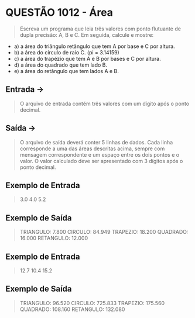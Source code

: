# QUESTÃO 1012 - Área

> Escreva um programa que leia três valores com ponto flutuante de dupla precisão: A, B e C. Em seguida, calcule e mostre:
- a) a área do triângulo retângulo que tem A por base e C por altura.
- b) a área do círculo de raio C. (pi = 3.14159)
- c) a área do trapézio que tem A e B por bases e C por altura.
- d) a área do quadrado que tem lado B.
- e) a área do retângulo que tem lados A e B.

## Entrada ->
> O arquivo de entrada contém três valores com um dígito após o ponto decimal.

## Saída ->
> O arquivo de saída deverá conter 5 linhas de dados. Cada linha corresponde a uma das áreas descritas acima, sempre com mensagem correspondente e um espaço entre os dois pontos e o valor. O valor calculado deve ser apresentado com 3 dígitos após o ponto decimal.

## Exemplo de Entrada
> 3.0 4.0 5.2

## Exemplo de Saída
> TRIANGULO: 7.800
> CIRCULO: 84.949
> TRAPEZIO: 18.200
> QUADRADO: 16.000
> RETANGULO: 12.000

## Exemplo de Entrada
> 12.7 10.4 15.2

## Exemplo de Saída
> TRIANGULO: 96.520
> CIRCULO: 725.833
> TRAPEZIO: 175.560
> QUADRADO: 108.160
> RETANGULO: 132.080

